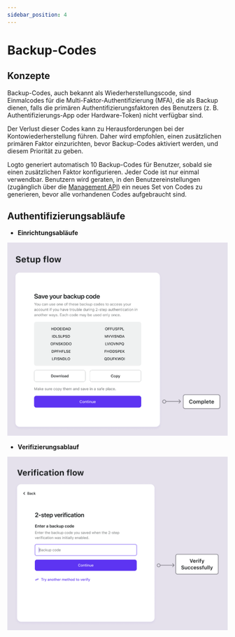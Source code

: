 ```yaml
---
sidebar_position: 4
---
```


# Backup-Codes

## Konzepte

Backup-Codes, auch bekannt als Wiederherstellungscode, sind Einmalcodes für die Multi-Faktor-Authentifizierung (MFA), die als Backup dienen, falls die primären Authentifizierungsfaktoren des Benutzers (z. B. Authentifizierungs-App oder Hardware-Token) nicht verfügbar sind.

Der Verlust dieser Codes kann zu Herausforderungen bei der Kontowiederherstellung führen. Daher wird empfohlen, einen zusätzlichen primären Faktor einzurichten, bevor Backup-Codes aktiviert werden, und diesem Priorität zu geben.

Logto generiert automatisch 10 Backup-Codes für Benutzer, sobald sie einen zusätzlichen Faktor konfigurieren. Jeder Code ist nur einmal verwendbar. Benutzern wird geraten, in den Benutzereinstellungen (zugänglich über die [Management API](/integrate-logto/interact-with-management-api/)) ein neues Set von Codes zu generieren, bevor alle vorhandenen Codes aufgebraucht sind.

## Authentifizierungsabläufe

- **Einrichtungsabläufe**

![Backup-Codes Einrichtungsablauf](./assets/backup-codes-set-up-flow.png)

- **Verifizierungsablauf**

![Backup-Codes Verifizierungsablauf](./assets/backup-codes-verification-flow.png)
